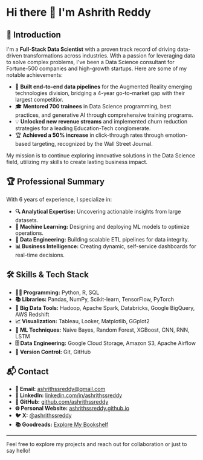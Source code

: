# Hi there 👋 I'm Ashrith Reddy

## 🌟 Introduction
I'm a **Full-Stack Data Scientist** with a proven track record of driving data-driven transformations across industries. With a passion for leveraging data to solve complex problems, I've been a Data Science consultant for Fortune-500 companies and high-growth startups. Here are some of my notable achievements:

- 🚀 **Built end-to-end data pipelines** for the Augmented Reality emerging technologies division, bridging a 4-year go-to-market gap with their largest competitior.
- 🎓 **Mentored 700 trainees** in Data Science programming, best practices, and generative AI through comprehensive training programs.
- 💡 **Unlocked new revenue streams** and implemented churn reduction strategies for a leading Education-Tech conglomerate.
- 🏆 **Achieved a 50% increase** in click-through rates through emotion-based targeting, recognized by the Wall Street Journal.

My mission is to continue exploring innovative solutions in the Data Science field, utilizing my skills to create lasting business impact.

## 🏆 Professional Summary
With 6 years of experience, I specialize in:
- **🔍 Analytical Expertise:** Uncovering actionable insights from large datasets.
- **🤖 Machine Learning:** Designing and deploying ML models to optimize operations.
- **💾 Data Engineering:** Building scalable ETL pipelines for data integrity.
- **📊 Business Intelligence:** Creating dynamic, self-service dashboards for real-time decisions.

## 🛠 Skills & Tech Stack
- **🧑‍💻 Programming:** Python, R, SQL
- **📚 Libraries:** Pandas, NumPy, Scikit-learn, TensorFlow, PyTorch
- **🚀 Big Data Tools:** Hadoop, Apache Spark, Databricks, Google BigQuery, AWS Redshift
- **📈 Visualization:** Tableau, Looker, Matplotlib, GGplot2
- **🤖 ML Techniques:** Naive Bayes, Random Forest, XGBoost, CNN, RNN, LSTM
- **🗄 Data Engineering:** Google Cloud Storage, Amazon S3, Apache Airflow
- **🔧 Version Control:** Git, GitHub

## 📬 Contact
- **📧 Email:** [ashrithssreddy@gmail.com](mailto:ashrithssreddy@gmail.com)
- **🔗 LinkedIn:** [linkedin.com/in/ashrithssreddy](https://www.linkedin.com/in/ashrithssreddy)
- **🐙 GitHub:** [github.com/ashrithssreddy](https://github.com/ashrithssreddy)
- **🌐 Personal Website:** [ashrithssreddy.github.io](https://ashrithssreddy.github.io/)
- **🐦 X:** [@ashrithssreddy](https://x.com/ashrithssreddy)
- **📚 Goodreads:** [Explore My Bookshelf](https://www.goodreads.com/user/show/60396050-ashrith-reddy)

---

Feel free to explore my projects and reach out for collaboration or just to say hello!
